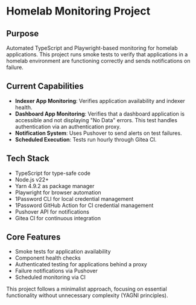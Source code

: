 # Homelab Monitoring Project

## Purpose

Automated TypeScript and Playwright-based monitoring for homelab applications. This project runs smoke tests to verify that applications in a homelab environment are functioning correctly and sends notifications on failure.

## Current Capabilities

- **Indexer App Monitoring**: Verifies application availability and indexer health.
- **Dashboard App Monitoring**: Verifies that a dashboard application is accessible and not displaying "No Data" errors. This test handles authentication via an authentication proxy.
- **Notification System**: Uses Pushover to send alerts on test failures.
- **Scheduled Execution**: Tests run hourly through Gitea CI.

## Tech Stack

- TypeScript for type-safe code
- Node.js v22+
- Yarn 4.9.2 as package manager
- Playwright for browser automation
- 1Password CLI for local credential management
- 1Password GitHub Action for CI credential management
- Pushover API for notifications
- Gitea CI for continuous integration

## Core Features

- Smoke tests for application availability
- Component health checks
- Authenticated testing for applications behind a proxy
- Failure notifications via Pushover
- Scheduled monitoring via CI

This project follows a minimalist approach, focusing on essential functionality without unnecessary complexity (YAGNI principles).